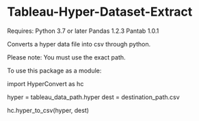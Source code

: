 # Tableau-Hyper-Dataset-Extract

Requires:
Python 3.7 or later
Pandas 1.2.3
Pantab 1.0.1

Converts a hyper data file into csv through python.

Please note: You must use the exact path.

To use this package as a module:

import HyperConvert as hc

hyper = tableau_data_path.hyper
dest = destination_path.csv

hc.hyper_to_csv(hyper, dest)

